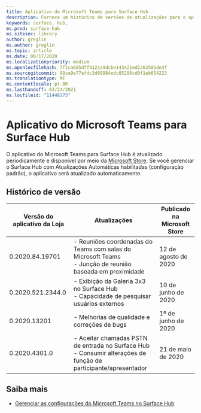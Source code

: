 ```yaml
---
title: Aplicativo do Microsoft Teams para Surface Hub
description: Fornece um histórico de versões de atualizações para o aplicativo do Microsoft Teams para Surface Hub
keywords: surface, hub,
ms.prod: surface-hub
ms.sitesec: library
author: greglin
ms.author: greglin
ms.topic: article
ms.date: 08/17/2020
ms.localizationpriority: medium
ms.openlocfilehash: 7f1ca685dff4121a9dcbe143e21ed226258bde4f
ms.sourcegitcommit: 88ce9e77afdc3d09984edc05286cd0f1eb054223
ms.translationtype: MT
ms.contentlocale: pt-BR
ms.lasthandoff: 03/24/2021
ms.locfileid: "11448275"
---
```

# <a name="microsoft-teams-app-for-surface-hub"></a>Aplicativo do Microsoft Teams para Surface Hub 

O aplicativo do Microsoft Teams para Surface Hub é atualizado periodicamente e disponível por meio da [Microsoft Store](https://www.microsoft.com/store/apps/windows). Se você gerenciar o Surface Hub com Atualizações Automáticas habilitadas (configuração padrão), o aplicativo será atualizado automaticamente.
 

## <a name="version-history"></a>Histórico de versão
| Versão do aplicativo da Loja | Atualizações                                                                                         | Publicado na Microsoft Store |
| --------------------- | --------------------------------------------------------------------------------------------------- | -------------------------------- |
| 0.2020.84.19701       | - Reuniões coordenadas do Teams com salas do Microsoft Teams <br> - Junção de reunião baseada em proximidade                            | 12 de agosto de 2020<br>            |
| 0.2020.521.2344.0     | - Exibição da Galeria 3x3 no Surface Hub<br>- Capacidade de pesquisar usuários externos                         | 10 de junho de 2020<br>            |
| 0.2020.13201          | - Melhorias de qualidade e correções de bugs                                                                | 1º de junho de 2020<br>          |
| 0.2020.4301.0         | - Aceitar chamadas PSTN de entrada no Surface Hub<br>- Consumir alterações de função de participante/apresentador            | 21 de maio de 2020                     |

## <a name="learn-more"></a>Saiba mais

- [Gerenciar as configurações do Microsoft Teams no Surface Hub](https://docs.microsoft.com/microsoftteams/rooms/surface-hub-manage-config)